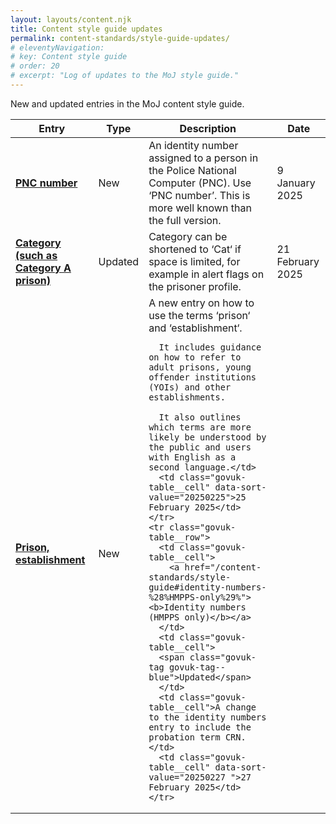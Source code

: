 ```yaml
---
layout: layouts/content.njk
title: Content style guide updates
permalink: content-standards/style-guide-updates/
# eleventyNavigation:
# key: Content style guide
# order: 20
# excerpt: "Log of updates to the MoJ style guide."
---
```


<p>New and updated entries in the MoJ content style guide.</p>

<table class="govuk-table" data-module="moj-sortable-table">
  <thead class="govuk-table__head">
    <tr class="govuk-table__row">
      <th scope="col" class="govuk-table__header" aria-sort="none">Entry</th>
      <th scope="col" class="govuk-table__header" aria-sort="none">Type</th>
      <th scope="col" class="govuk-table__header" aria-sort="none">Description</th>
      <th scope="col" class="govuk-table__header" aria-sort="descending">Date</th>
    </tr>
  </thead>
  <tbody class="govuk-table__body">
    <tr class="govuk-table__row">
      <td class="govuk-table__cell">
        <a href="/content-standards/style-guide#pnc-number"><b>PNC number</b></a>
      </td>
      <td class="govuk-table__cell">
        <span class="govuk-tag govuk-tag--green">New</span>
      </td>
      <td class="govuk-table__cell">An identity number assigned to a person in the Police National Computer (PNC). Use ‘PNC number’. This is more well known than the full version.</td>
      <td class="govuk-table__cell" data-sort-value="20250109">9 January 2025</td>
    </tr>
    <tr class="govuk-table__row">
      <td class="govuk-table__cell">
        <a href="/content-standards/style-guide#category-(such-as-category-a-prison)"><b>Category (such as Category A prison)</b></a>
      </td>
      <td class="govuk-table__cell">
        <span class="govuk-tag govuk-tag--blue">Updated</span>
      </td>
      <td class="govuk-table__cell">Category can be shortened to ‘Cat‘ if space is limited, for example in alert flags on the prisoner profile.</td>
      <td class="govuk-table__cell" data-sort-value="20250221">21 February 2025</td>
    </tr>
    <tr class="govuk-table__row">
      <td class="govuk-table__cell">
        <a href="/content-standards/style-guide#prison%2C-establishment"><b>Prison, establishment</b></a>
      </td>
      <td class="govuk-table__cell">
        <span class="govuk-tag govuk-tag--green">New</span>
      </td>
      <td class="govuk-table__cell">A new entry on how to use the terms ‘prison‘ and ‘establishment‘.

      It includes guidance on how to refer to adult prisons, young offender institutions (YOIs) and other establishments.

      It also outlines which terms are more likely be understood by the public and users with English as a second language.</td>
      <td class="govuk-table__cell" data-sort-value="20250225">25 February 2025</td>
    </tr>
    <tr class="govuk-table__row">
      <td class="govuk-table__cell">
        <a href="/content-standards/style-guide#identity-numbers-%28%HMPPS-only%29%"><b>Identity numbers (HMPPS only)</b></a>
      </td>
      <td class="govuk-table__cell">
      <span class="govuk-tag govuk-tag--blue">Updated</span>
      </td>
      <td class="govuk-table__cell">A change to the identity numbers entry to include the probation term CRN.</td>
      <td class="govuk-table__cell" data-sort-value="20250227 ">27 February 2025</td>
    </tr>
  </tbody>
</table>
